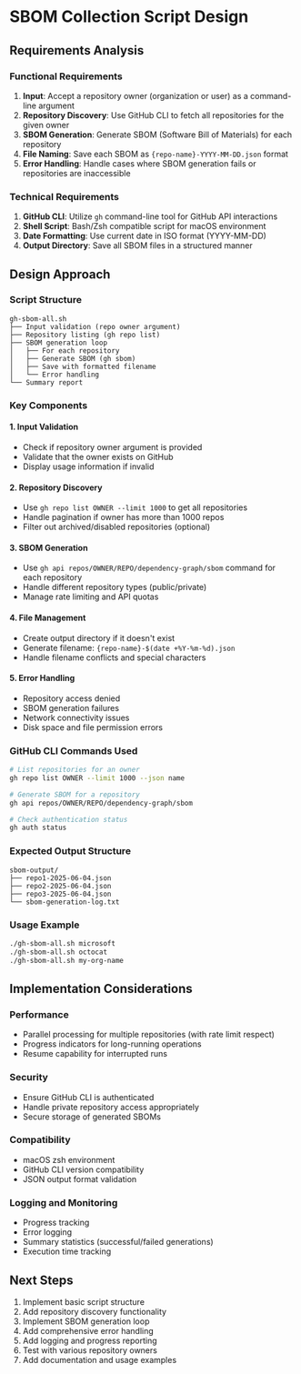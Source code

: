 # SBOM Collection Script Design

## Requirements Analysis

### Functional Requirements
1. **Input**: Accept a repository owner (organization or user) as a command-line argument
2. **Repository Discovery**: Use GitHub CLI to fetch all repositories for the given owner
3. **SBOM Generation**: Generate SBOM (Software Bill of Materials) for each repository
4. **File Naming**: Save each SBOM as `{repo-name}-YYYY-MM-DD.json` format
5. **Error Handling**: Handle cases where SBOM generation fails or repositories are inaccessible

### Technical Requirements
1. **GitHub CLI**: Utilize `gh` command-line tool for GitHub API interactions
2. **Shell Script**: Bash/Zsh compatible script for macOS environment
3. **Date Formatting**: Use current date in ISO format (YYYY-MM-DD)
4. **Output Directory**: Save all SBOM files in a structured manner

## Design Approach

### Script Structure
```
gh-sbom-all.sh
├── Input validation (repo owner argument)
├── Repository listing (gh repo list)
├── SBOM generation loop
│   ├── For each repository
│   ├── Generate SBOM (gh sbom)
│   ├── Save with formatted filename
│   └── Error handling
└── Summary report
```

### Key Components

#### 1. Input Validation
- Check if repository owner argument is provided
- Validate that the owner exists on GitHub
- Display usage information if invalid

#### 2. Repository Discovery
- Use `gh repo list OWNER --limit 1000` to get all repositories
- Handle pagination if owner has more than 1000 repos
- Filter out archived/disabled repositories (optional)

#### 3. SBOM Generation
- Use `gh api repos/OWNER/REPO/dependency-graph/sbom` command for each repository
- Handle different repository types (public/private)
- Manage rate limiting and API quotas

#### 4. File Management
- Create output directory if it doesn't exist
- Generate filename: `{repo-name}-$(date +%Y-%m-%d).json`
- Handle filename conflicts and special characters

#### 5. Error Handling
- Repository access denied
- SBOM generation failures
- Network connectivity issues
- Disk space and file permission errors

### GitHub CLI Commands Used
```bash
# List repositories for an owner
gh repo list OWNER --limit 1000 --json name

# Generate SBOM for a repository
gh api repos/OWNER/REPO/dependency-graph/sbom

# Check authentication status
gh auth status
```

### Expected Output Structure
```
sbom-output/
├── repo1-2025-06-04.json
├── repo2-2025-06-04.json
├── repo3-2025-06-04.json
└── sbom-generation-log.txt
```

### Usage Example
```bash
./gh-sbom-all.sh microsoft
./gh-sbom-all.sh octocat
./gh-sbom-all.sh my-org-name
```

## Implementation Considerations

### Performance
- Parallel processing for multiple repositories (with rate limit respect)
- Progress indicators for long-running operations
- Resume capability for interrupted runs

### Security
- Ensure GitHub CLI is authenticated
- Handle private repository access appropriately
- Secure storage of generated SBOMs

### Compatibility
- macOS zsh environment
- GitHub CLI version compatibility
- JSON output format validation

### Logging and Monitoring
- Progress tracking
- Error logging
- Summary statistics (successful/failed generations)
- Execution time tracking

## Next Steps
1. Implement basic script structure
2. Add repository discovery functionality
3. Implement SBOM generation loop
4. Add comprehensive error handling
5. Add logging and progress reporting
6. Test with various repository owners
7. Add documentation and usage examples
